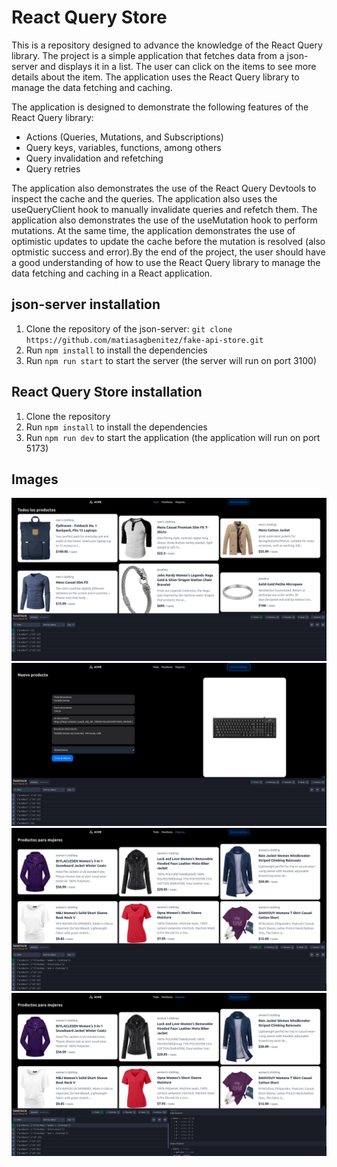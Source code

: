 # React Query Store

This is a repository designed to advance the knowledge of the React Query library. The project is a simple application that fetches data from a json-server and displays it in a list. The user can click on the items to see more details about the item. The application uses the React Query library to manage the data fetching and caching.

The application is designed to demonstrate the following features of the React Query library:

- Actions (Queries, Mutations, and Subscriptions)
- Query keys, variables, functions, among others
- Query invalidation and refetching
- Query retries

The application also demonstrates the use of the React Query Devtools to inspect the cache and the queries. The application also uses the useQueryClient hook to manually invalidate queries and refetch them. The application also demonstrates the use of the useMutation hook to perform mutations. At the same time, the application demonstrates the use of optimistic updates to update the cache before the mutation is resolved (also optmistic success and error).By the end of the project, the user should have a good understanding of how to use the React Query library to manage the data fetching and caching in a React application.

## json-server installation

1. Clone the repository of the json-server:
   `git clone https://github.com/matiasagbenitez/fake-api-store.git`
2. Run `npm install` to install the dependencies
3. Run `npm run start` to start the server (the server will run on port 3100)

## React Query Store installation

1. Clone the repository
2. Run `npm install` to install the dependencies
3. Run `npm run dev` to start the application (the application will run on port 5173)

## Images

![Image](public/img/img_1.png)
![Image](public/img/img_2.png)
![Image](public/img/img_3.png)
![Image](public/img/img_4.png)
